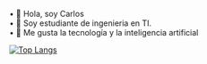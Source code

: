 • 👋 Hola, soy Carlos  
• 👀 Soy estudiante de ingenieria en TI.  
• 🧠 Me gusta la tecnología y la inteligencia artificial


<!---
CarlosWay23/CarlosWay23 is a ✨ special ✨ repository because its `README.md` (this file) appears on your GitHub profile.
You can click the Preview link to take a look at your changes.
--->
[![Top Langs](https://github-readme-stats.vercel.app/api/top-langs/?username=CarlosWay23&layout=compact)](https://github.com/anuraghazra/github-readme-stats)

